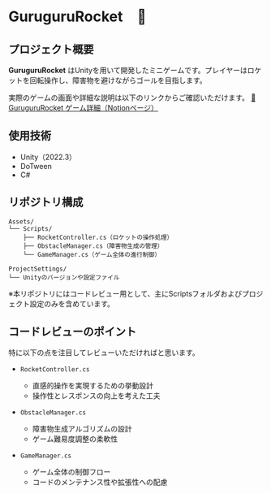 # GuruguruRocket　🚀

## プロジェクト概要
**GuruguruRocket** はUnityを用いて開発したミニゲームです。プレイヤーはロケットを回転操作し、障害物を避けながらゴールを目指します。

実際のゲームの画面や詳細な説明は以下のリンクからご確認いただけます。
[🔗 GuruguruRocket ゲーム詳細（Notionページ）](https://picturesque-kayak-ac4.notion.site/195281634a1680678c77ceda4c0cddf1?pvs=4)

## 使用技術
- Unity（2022.3）
- DoTween
- C#

## リポジトリ構成
```
Assets/
└── Scripts/
    ├── RocketController.cs（ロケットの操作処理）
    ├── ObstacleManager.cs（障害物生成の管理）
    └── GameManager.cs（ゲーム全体の進行制御）

ProjectSettings/
└── Unityのバージョンや設定ファイル
```

※本リポジトリにはコードレビュー用として、主にScriptsフォルダおよびプロジェクト設定のみを含めています。

## コードレビューのポイント
特に以下の点を注目してレビューいただければと思います。

- `RocketController.cs`
  - 直感的操作を実現するための挙動設計
  - 操作性とレスポンスの向上を考えた工夫

- `ObstacleManager.cs`
  - 障害物生成アルゴリズムの設計
  - ゲーム難易度調整の柔軟性

- `GameManager.cs`
  - ゲーム全体の制御フロー
  - コードのメンテナンス性や拡張性への配慮
